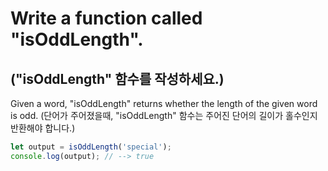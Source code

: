 # Write a function called "isOddLength".
## ("isOddLength" 함수를 작성하세요.)

Given a word, "isOddLength" returns whether the length of the given word is odd.
(단어가 주어졌을때, "isOddLength" 함수는 주어진 단어의 길이가 홀수인지 반환해야 합니다.)

```js
let output = isOddLength('special');
console.log(output); // --> true
```